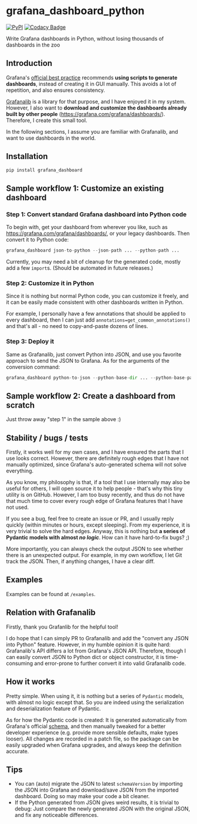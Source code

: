 # grafana_dashboard_python

[![PyPI](https://img.shields.io/pypi/v/grafana-dashboard)](https://pypi.org/project/grafana-dashboard/)
[![Codacy Badge](https://app.codacy.com/project/badge/Grade/c12919fe67ca46f098bf1a57bb8adb1e)](https://app.codacy.com/gh/fzyzcjy/grafana_dashboard_python/dashboard?utm_source=gh&utm_medium=referral&utm_content=&utm_campaign=Badge_grade)

Write Grafana dashboards in Python, without losing thousands of dashboards in the zoo

## Introduction

Grafana's [official best practice](https://grafana.com/docs/grafana/latest/dashboards/build-dashboards/best-practices/#high---optimized-use) recommends **using scripts to generate dashboards**, instead of creating it in GUI manually. This avoids a lot of repetition, and also ensures consistency.

[Grafanalib](https://github.com/weaveworks/grafanalib) is a library for that purpose, and I have enjoyed it in my system. However, I also want to **download and customize the dashboards already built by other people** (https://grafana.com/grafana/dashboards/). Therefore, I create this small tool.

In the following sections, I assume you are familiar with Grafanalib, and want to use dashboards in the world.

## Installation

```py
pip install grafana_dashboard
```

## Sample workflow 1: Customize an existing dashboard

### Step 1: Convert standard Grafana dashboard into Python code

To begin with, get your dashboard from wherever you like, such as https://grafana.com/grafana/dashboards/, or your legacy dashboards. Then convert it to Python code:

```py
grafana_dashboard json-to-python --json-path ... --python-path ...
```

Currently, you may need a bit of cleanup for the generated code, mostly add a few `import`s. (Should be automated in future releases.)

### Step 2: Customize it in Python

Since it is nothing but normal Python code, you can customize it freely, and it can be easily made consistent with other dashboards written in Python.

For example, I personally have a few annotations that should be applied to every dashboard, then I can just add `annotations=get_common_annotations()` and that's all - no need to copy-and-paste dozens of lines.

### Step 3: Deploy it

Same as Grafanalib, just convert Python into JSON, and use you favorite approach to send the JSON to Grafana. As for the arguments of the conversion command:

```py
grafana_dashboard python-to-json --python-base-dir ... --python-base-package ... --json-dir ...
```

## Sample workflow 2: Create a dashboard from scratch

Just throw away "step 1" in the sample above :)

## Stability / bugs / tests

Firstly, it works well for my own cases, and I have ensured the parts that I use looks correct. However, there are definitely rough edges that I have not manually optimized, since Grafana's auto-generated schema will not solve everything.

As you know, my philosophy is that, if a tool that I use internally may also be useful for others, I will open source it to help people - that's why this tiny utility is on GitHub. However, I am too busy recently, and thus do not have that much time to cover every rough edge of Grafana features that I have not used.

If you see a bug, feel free to create an issue or PR, and I usually reply quickly (within minutes or hours, except sleeping). From my experience, it is very trivial to solve the hard edges. Anyway, this is nothing but **a series of Pydantic models with almost *no logic***. How can it have hard-to-fix bugs? ;)

More importantly, you can always check the output JSON to see whether there is an unexpected output. For example, in my own workflow, I let Git track the JSON. Then, if anything changes, I have a clear diff.

## Examples

Examples can be found at `/examples`.

## Relation with Grafanalib

Firstly, thank you Grafanlib for the helpful tool!

I do hope that I can simply PR to Grafanalib and add the "convert any JSON into Python" feature. However, in my humble opinion it is quite hard: Grafanalib's API differs a lot from Grafana's JSON API. Therefore, though I can easily convert JSON to Python dict or object constructor, it is time-consuming and error-prone to further convert it into valid Grafanalib code.

## How it works

Pretty simple. When using it, it is nothing but a series of `Pydantic` models, with almost no logic except that. So you are indeed using the serialization and deserialization feature of Pydantic.

As for how the Pydantic code is created: It is generated automatically from Grafana's official [schema](https://github.com/grafana/grok), and then manually tweaked for a better developer experience (e.g. provide more sensible defaults, make types looser). All changes are recorded in a patch file, so the package can be easily upgraded when Grafana upgrades, and always keep the definition accurate.

## Tips

* You can (auto) migrate the JSON to latest `schemaVersion` by importing the JSON into Grafana and download/save JSON from the imported dashboard. Doing so may make your code a bit cleaner.
* If the Python generated from JSON gives weird results, it is trivial to debug: Just compare the newly generated JSON with the original JSON, and fix any noticeable differences.

